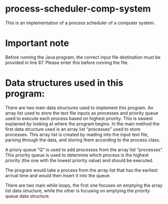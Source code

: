 # process-scheduler-comp-system
This is an implementation of a process scheduler of a computer system. 

# Important note 

Before running the Java program, the correct input file destination must be provided in line 87. Please enter this before running the file. 

# Data structures used in this program: 

There are two main data structures used to implement this program. An array list used to store the text file inputs as processes and priority queue used to execute each process based on highest priority. 
This is easiest explained by looking at where the program begins. In the main method the first data structure used is an array list “processes” used to store processes. This array list is created by reading into the input text file, parsing through the data, and storing them according to the process class. 

A priory queue “Q” is used to add processes from the array list “processes”. This priority queue is used to determine which process is the highest priority (the one with the lowest priority value) and should be executed.

The program would take a process from the array list that has the earliest arrival time and would then insert it into the queue. 

There are two main while loops, the first one focuses on emptying the array list data structure, while the other is focusing on emptying the priority queue data structure. 


